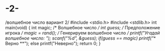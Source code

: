 # -2-
/волшебное число вариант 2/
#include <stdio.h>
#include <stdlib.h>
int main(void)
{
int magic; /* Волшебное число */
int guess; /* Предположение игрока */
magic = rand(); /* Генерируем волшебное число */
printf("Угадай волшебное число: "); 
scanf(“%d", &guess);
if(guess == magic) printf("** Верно **");
else printf("Неверно");
return 0;
}